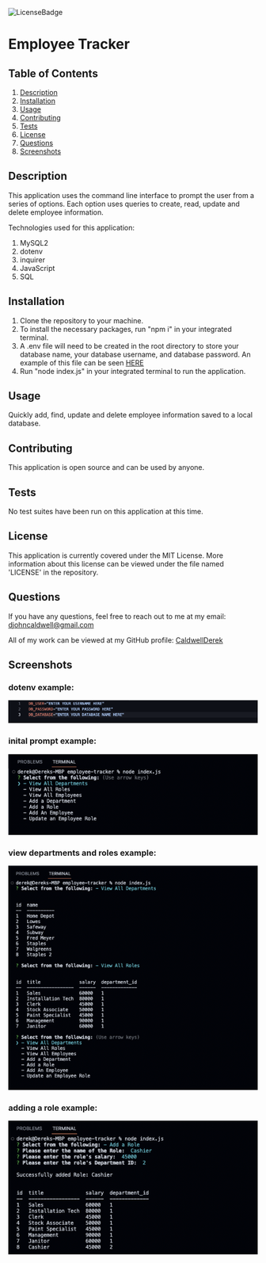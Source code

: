 ![LicenseBadge](https://img.shields.io/badge/License-MIT-blue)
# Employee Tracker

## Table of Contents
1. [Description](#description)
2. [Installation](#installation)
3. [Usage](#usage)
4. [Contributing](#contributing)
5. [Tests](#tests)
6. [License](#license)
7. [Questions](#questions)
8. [Screenshots](#screenshots)


## Description
This application uses the command line interface to prompt the user from a series of options. Each option uses queries to create, read, update and delete employee information.

Technologies used for this application:
1. MySQL2
2. dotenv
3. inquirer
4. JavaScript
5. SQL

## Installation
1. Clone the repository to your machine.
2. To install the necessary packages, run "npm i" in your integrated terminal.
3. A .env file will need to be created in the root directory to store your database name, your database username, and database password. An example of this file can be seen [HERE](#dotenv-example)
4. Run "node index.js" in your integrated terminal to run the application.

## Usage
Quickly add, find, update and delete employee information saved to a local database.

## Contributing
This application is open source and can be used by anyone.

## Tests
No test suites have been run on this application at this time.

## License
This application is currently covered under the MIT License. More information about this license can be viewed under the file named 'LICENSE' in the repository.

## Questions
If you have any questions, feel free to reach out to me at my email: djohncaldwell@gmail.com

All of my work can be viewed at my GitHub profile: [CaldwellDerek](https://github.com/CaldwellDerek)

## Screenshots

### dotenv example:
![dotenv-example](./assets/images/dotenv-example.png)

### inital prompt example:
![initial-prompt-example](./assets/images/initial-prompt-example.png)

### view departments and roles example:
![view-examples](./assets/images/view-examples.png)

### adding a role example:
![adding-role-example](./assets/images/add-a-role-examples.png)